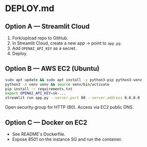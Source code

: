 # DEPLOY.md

## Option A — Streamlit Cloud
1. Fork/upload repo to GitHub.
2. In Streamlit Cloud, create a new app → point to `app.py`.
3. Add `OPENAI_API_KEY` as a secret.
4. Deploy.

## Option B — AWS EC2 (Ubuntu)
```bash
sudo apt update && sudo apt install -y python3-pip python3-venv
python3 -m venv venv && source venv/bin/activate
pip install -r requirements.txt
export OPENAI_API_KEY=sk-...
streamlit run app.py --server.port 80 --server.address 0.0.0.0
```
Open security group for HTTP (80). Access via EC2 public DNS.

## Option C — Docker on EC2
- See README's Dockerfile.
- Expose 8501 on the instance SG and run the container.